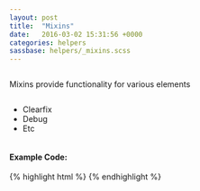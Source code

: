 ```yaml
---
layout: post
title:  "Mixins"
date:   2016-03-02 15:31:56 +0000
categories: helpers
sassbase: helpers/_mixins.scss
---
```


<div class="row column">
    <p class="lead-text">Mixins provide functionality for various elements</p>
</div>

<div class="row column">
    <ul>
        <li>Clearfix</li>
        <li>Debug</li>
        <li>Etc</li>
    </ul>
</div>


<div class="row column">
<h4>Example Code:</h4>
{% highlight html %}
<!-- ToDo: -->
{% endhighlight %}
</div>